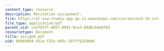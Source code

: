 ```yaml
---
content_type: resource
description: Recitation assignment.
file: https://ol-ocw-studio-app-qa.s3.amazonaws.com/courses/esd-10-introduction-to-technology-and-policy-fall-2006/8bb699b0431ef25ad03c5b7ff52540db_assign6.pdf
file_type: application/pdf
parent_uid: ca5f65ff-d057-0991-9ce3-84d8cbde9fd3
resourcetype: Document
title: assign6.pdf
uid: 8bb699b0-431e-f25a-d03c-5b7ff52540db
---
```

